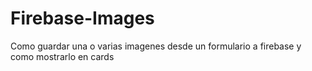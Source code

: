 # Firebase-Images
Como guardar una o varias imagenes desde un formulario a firebase y como mostrarlo en cards
